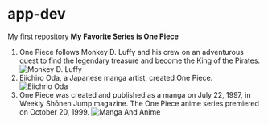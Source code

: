 # app-dev
My first repository
	**My Favorite Series is One Piece**
1. One Piece follows Monkey D. Luffy and his crew on an adventurous quest to find the legendary treasure and become the King of the Pirates. ![Monkey D. Luffy](https://static1.srcdn.com/wordpress/wp-content/uploads/2024/07/one-piece-luffy-putting-on-his-straw-hat.jpg?q=70&fit=crop&w=1140&h=&dpr=1)
2. Eiichiro Oda, a Japanese manga artist, created One Piece.
   ![Eiichrio Oda]([https://static.tvtropes.org/pmwiki/pub/images/eiichiro_oda_4.png](https://www.famousbirthdays.com/faces/oda-eiichiro-image.jpg))
3. One Piece was created and published as a manga on July 22, 1997, in Weekly Shōnen Jump magazine. The One Piece anime series premiered on October 20, 1999.
   ![Manga And Anime](https://www.pinkvilla.com/images/2024-08/1184423626_untitled-design-2024-08-20t092501-197.jpg)
